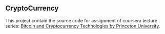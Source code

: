 ## CryptoCurrency

This project contain the source code for assignment of coursera lecture series: [Bitcoin and Cryptocurrency Technologies
by Princeton University](https://www.coursera.org/learn/cryptocurrency).
